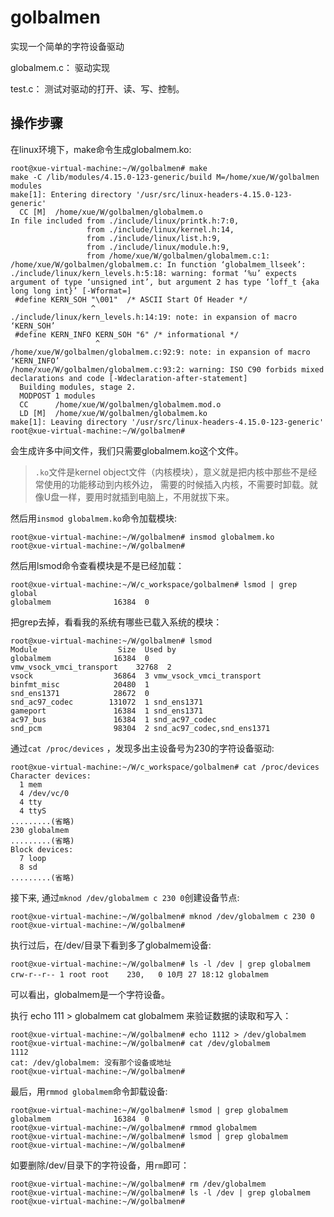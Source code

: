 # golbalmen

实现一个简单的字符设备驱动

globalmem.c： 驱动实现

test.c： 测试对驱动的打开、读、写、控制。

## 操作步骤

在linux环境下，make命令生成globalmem.ko:

```shell
root@xue-virtual-machine:~/W/golbalmen# make
make -C /lib/modules/4.15.0-123-generic/build M=/home/xue/W/golbalmen modules
make[1]: Entering directory '/usr/src/linux-headers-4.15.0-123-generic'
  CC [M]  /home/xue/W/golbalmen/globalmem.o
In file included from ./include/linux/printk.h:7:0,
                 from ./include/linux/kernel.h:14,
                 from ./include/linux/list.h:9,
                 from ./include/linux/module.h:9,
                 from /home/xue/W/golbalmen/globalmem.c:1:
/home/xue/W/golbalmen/globalmem.c: In function ‘globalmem_llseek’:
./include/linux/kern_levels.h:5:18: warning: format ‘%u’ expects argument of type ‘unsigned int’, but argument 2 has type ‘loff_t {aka long long int}’ [-Wformat=]
 #define KERN_SOH "\001"  /* ASCII Start Of Header */
                  ^
./include/linux/kern_levels.h:14:19: note: in expansion of macro ‘KERN_SOH’
 #define KERN_INFO KERN_SOH "6" /* informational */
                   ^
/home/xue/W/golbalmen/globalmem.c:92:9: note: in expansion of macro ‘KERN_INFO’
/home/xue/W/golbalmen/globalmem.c:93:2: warning: ISO C90 forbids mixed declarations and code [-Wdeclaration-after-statement]
  Building modules, stage 2.
  MODPOST 1 modules
  CC      /home/xue/W/golbalmen/globalmem.mod.o
  LD [M]  /home/xue/W/golbalmen/globalmem.ko
make[1]: Leaving directory '/usr/src/linux-headers-4.15.0-123-generic'
root@xue-virtual-machine:~/W/golbalmen#
```

会生成许多中间文件，我们只需要globalmem.ko这个文件。

> `.ko`文件是kernel object文件（内核模块），意义就是把内核中那些不是经常使用的功能移动到内核外边， 需要的时候插入内核，不需要时卸载。就像U盘一样，要用时就插到电脑上，不用就拔下来。

然后用`insmod globalmem.ko`命令加载模块:

```shell
root@xue-virtual-machine:~/W/golbalmen# insmod globalmem.ko 
root@xue-virtual-machine:~/W/golbalmen# 
```

然后用lsmod命令查看模块是不是已经加载：

```shell
root@xue-virtual-machine:~/W/c_workspace/golbalmen# lsmod | grep global
globalmem              16384  0
```

把grep去掉，看看我的系统有哪些已载入系统的模块：

```shell
root@xue-virtual-machine:~/W/golbalmen# lsmod
Module                  Size  Used by
globalmem              16384  0
vmw_vsock_vmci_transport    32768  2
vsock                  36864  3 vmw_vsock_vmci_transport
binfmt_misc            20480  1
snd_ens1371            28672  0
snd_ac97_codec        131072  1 snd_ens1371
gameport               16384  1 snd_ens1371
ac97_bus               16384  1 snd_ac97_codec
snd_pcm                98304  2 snd_ac97_codec,snd_ens1371
```

通过`cat /proc/devices` ，发现多出主设备号为230的字符设备驱动:

```shell
root@xue-virtual-machine:~/W/c_workspace/golbalmen# cat /proc/devices
Character devices:
  1 mem
  4 /dev/vc/0
  4 tty
  4 ttyS
.........(省略)
230 globalmem
.........(省略)
Block devices:
  7 loop
  8 sd
.........(省略)
```



接下来, 通过`mknod /dev/globalmem c 230 0`创建设备节点:

```shell
root@xue-virtual-machine:~/W/golbalmen# mknod /dev/globalmem c 230 0
root@xue-virtual-machine:~/W/golbalmen# 
```

执行过后，在/dev/目录下看到多了globalmem设备:

```shell
root@xue-virtual-machine:~/W/golbalmen# ls -l /dev | grep globalmem
crw-r--r-- 1 root root    230,   0 10月 27 18:12 globalmem
```

可以看出，globalmem是一个字符设备。

执行
echo 111 > globalmem
cat globalmem
来验证数据的读取和写入：

```shell
root@xue-virtual-machine:~/W/golbalmen# echo 1112 > /dev/globalmem 
root@xue-virtual-machine:~/W/golbalmen# cat /dev/globalmem
1112
cat: /dev/globalmem: 没有那个设备或地址
root@xue-virtual-machine:~/W/golbalmen# 
```

最后，用`rmmod globalmem`命令卸载设备:

```shell
root@xue-virtual-machine:~/W/golbalmen# lsmod | grep globalmem
globalmem              16384  0
root@xue-virtual-machine:~/W/golbalmen# rmmod globalmem
root@xue-virtual-machine:~/W/golbalmen# lsmod | grep globalmem
root@xue-virtual-machine:~/W/golbalmen# 
```

如要删除/dev/目录下的字符设备，用`rm`即可：

```shell
root@xue-virtual-machine:~/W/golbalmen# rm /dev/globalmem 
root@xue-virtual-machine:~/W/golbalmen# ls -l /dev | grep globalmem
root@xue-virtual-machine:~/W/golbalmen# 
```

